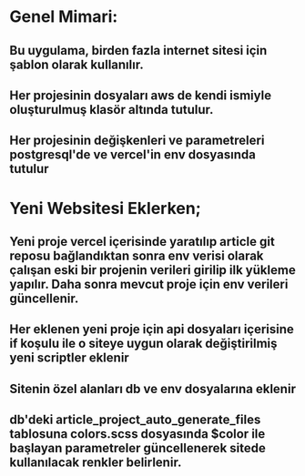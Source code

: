 # Genel Mimari: 
## Bu uygulama, birden fazla internet sitesi için şablon olarak kullanılır. 
## Her projesinin dosyaları aws de kendi ismiyle oluşturulmuş klasör altında tutulur.
## Her projesinin değişkenleri ve parametreleri postgresql'de ve vercel'in env dosyasında tutulur

# Yeni Websitesi Eklerken;
## Yeni proje vercel içerisinde yaratılıp article git reposu bağlandıktan sonra env verisi olarak çalışan eski bir projenin verileri girilip ilk yükleme yapılır. Daha sonra mevcut proje için env verileri güncellenir.
## Her eklenen yeni proje için api dosyaları içerisine if koşulu ile o siteye uygun olarak değiştirilmiş yeni scriptler eklenir
## Sitenin özel alanları db ve env dosyalarına eklenir
## db'deki article_project_auto_generate_files tablosuna colors.scss dosyasında $color ile başlayan parametreler güncellenerek sitede kullanılacak renkler belirlenir.
